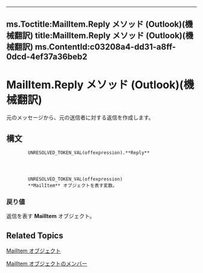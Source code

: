 

---
ms.Toctitle:MailItem.Reply メソッド (Outlook)(機械翻訳)
title:MailItem.Reply メソッド (Outlook)(機械翻訳)
ms.ContentId:c03208a4-dd31-a8ff-0dcd-4ef37a36beb2
---
# MailItem.Reply メソッド (Outlook)(機械翻訳)




元のメッセージから、元の送信者に対する返信を作成します。

## 構文

            UNRESOLVED_TOKEN_VAL(offexpression).**Reply**




            UNRESOLVED_TOKEN_VAL(offexpression)
            **MailItem** オブジェクトを表す変数。

### 戻り値
返信を表す **MailItem** オブジェクト。





## Related Topics

[MailItem オブジェクト](14197346-05d2-0250-fa4c-4a6b07daf25f.md)

[MailItem オブジェクトのメンバー](1094d7df-ee80-a4b0-5a21-db2979506e6b.md)





